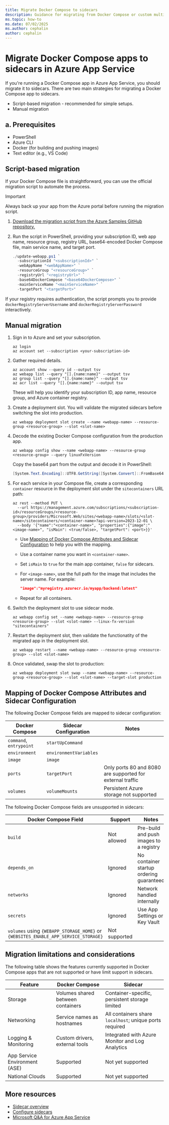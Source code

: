 ```yaml
---
title: Migrate Docker Compose to sidecars
description: Guidance for migrating from Docker Compose or custom multi-container apps to the sidecar model in Azure App Service.
ms.topic: how-to
ms.date: 07/02/2025
ms.author: cephalin
author: cephalin
---
```


# Migrate Docker Compose apps to sidecars in Azure App Service

If you're running a Docker Compose app in Azure App Service, you should migrate it to sidecars. There are two main strategies for migrating a Docker Compose app to sidecars.

- Script-based migration - recommended for simple setups.
- Manual migration

## a. Prerequisites

- PowerShell
- Azure CLI
- Docker (for building and pushing images)
- Text editor (e.g., VS Code)

## Script-based migration

If your Docker Compose file is straightforward, you can use the official migration script to automate the process.

> [!IMPORTANT]
> Always back up your app from the Azure portal before running the migration script.

1. [Download the migration script from the Azure Samples GitHub repository.](https://github.com/Azure-Samples/sidecar-samples/blob/main/migration-script/update_sidecars.ps1)
2. Run the script in PowerShell, providing your subscription ID, web app name, resource group, registry URL, base64-encoded Docker Compose file, main service name, and target port.

    ```powershell
    ./update-webapp.ps1 `
      -subscriptionId "<subscriptionId>" `
      -webAppName "<webAppName>" `
      -resourceGroup "<resourceGroup>" `
      -registryUrl "<registryUrl>" `
      -base64DockerCompose "<base64DockerCompose>" `
      -mainServiceName "<mainServiceName>" `
      -targetPort "<targetPort>"
    ```

If your registry requires authentication, the script prompts you to provide `dockerRegistryServerUsername` and `dockerRegistryServerPassword` interactively.

## Manual migration

1. Sign in to Azure and set your subscription.

    ```azurecli
    az login
    az account set --subscription <your-subscription-id>
    ```

2. Gather required details.

    ```azurecli
    az account show --query id --output tsv
    az webapp list --query "[].{name:name}" --output tsv
    az group list --query "[].{name:name}" --output tsv
    az acr list --query "[].{name:name}" --output tsv
    ```

    These will help you identify your subscription ID, app name, resource group, and Azure container registry.

3. Create a deployment slot. You will validate the migrated sidecars before switching the slot into production.

    ```azurecli
    az webapp deployment slot create --name <webapp-name> --resource-group <resource-group> --slot <slot-name>
    ```

4. Decode the existing Docker Compose configuration from the production app.

    ```azurecli
    az webapp config show --name <webapp-name> --resource-group <resource-group> --query linuxFxVersion
    ```

    Copy the base64 part from the output and decode it in PowerShell:

    ```powershell
    [System.Text.Encoding]::UTF8.GetString([System.Convert]::FromBase64String("<base64value>"))
    ```

5. For each service in your Compose file, create a corresponding `container` resource in the deployment slot under the `sitecontainers` URL path:

    ```azurecli
    az rest --method PUT \
      --url https://management.azure.com/subscriptions/<subscription-id>/resourceGroups/<resource-group>/providers/Microsoft.Web/sites/<webapp-name>/slots/<slot-name>/sitecontainers/<container-name>?api-version=2023-12-01 \
      --body '{"name":"<container-name>", "properties":{"image":"<image-name>", "isMain": <true/false>, "targetPort": <port>}}'
    ```
    - Use [Mapping of Docker Compose Attributes and Sidecar Configuration](#mapping-of-docker-compose-attributes-and-sidecar-configuration) to help you with the mapping.
    - Use a container name you want in `<container-name>`.
    - Set `isMain` to `true` for the main app container, `false` for sidecars.
    - For `<image-name>`, use the full path for the image that includes the server name. For example:

        ```json
        "image":"myregistry.azurecr.io/myapp/backend:latest"
        ```
    - Repeat for all containers.

6. Switch the deployment slot to use sidecar mode.

    ```azurecli
    az webapp config set --name <webapp-name> --resource-group <resource-group> --slot <slot-name> --linux-fx-version "sitecontainers"
    ```

7. Restart the deployment slot, then validate the functionatity of the migrated app in the deployment slot.

    ```azurecli
    az webapp restart --name <webapp-name> --resource-group <resource-group> --slot <slot-name>
    ```

8. Once validated, swap the slot to production:
    ```azurecli
    az webapp deployment slot swap --name <webapp-name> --resource-group <resource-group> --slot <slot-name> --target-slot production
    ```

## Mapping of Docker Compose Attributes and Sidecar Configuration

The following Docker Compose fields are mapped to sidecar configuration:

| Docker Compose | Sidecar Configuration | Notes |
|---------------|----------------------|-------|
| `command`, `entrypoint` | `startUpCommand` | |
| `environment` | `environmentVariables` | |
| `image` | `image` | |
| `ports` | `targetPort` | Only ports 80 and 8080 are supported for external traffic |
| `volumes` | `volumeMounts` | Persistent Azure storage not supported |

The following Docker Compose fields are unsupported in sidecars:

| Docker Compose Field | Support | Notes |
|---------------------|---------|-------|
| `build` | Not allowed | Pre-build and push images to a registry |
| `depends_on` | Ignored | No container startup ordering guaranteed |
| `networks` | Ignored | Network handled internally |
| `secrets` | Ignored | Use App Settings or Key Vault |
| `volumes` using `{WEBAPP_STORAGE_HOME}` or `{WEBSITES_ENABLE_APP_SERVICE_STORAGE}` | Not supported | |

## Migration limitations and considerations

The following table shows the features currently supported in Docker Compose apps that are not supported or have limit support in sidecars.

| Feature | Docker Compose | Sidecar |
|---------|---------------|---------|
| Storage | Volumes shared between containers | Container-specific, persistent storage limited |
| Networking | Service names as hostnames | All containers share `localhost`; unique ports required |
| Logging & Monitoring | Custom drivers, external tools | Integrated with Azure Monitor and Log Analytics |
| App Service Environment (ASE) | Supported | Not yet supported |
| National Clouds | Supported | Not yet supported |

## More resources

- [Sidecar overview](overview-sidecar.md)
- [Configure sidecars](configure-sidecar.md)
- [Microsoft Q&A for Azure App Service](https://learn.microsoft.com/answers/tags/436/azure-app-service)